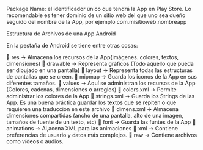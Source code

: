 Package Name: el identificador único que tendrá la App en Play Store. Lo recomendable es tener dominio de un sitio web del que uno sea dueño seguido del nombre de la App, por ejemplo com.misitioweb.nombreapp

Estructura de Archivos de una App Android

En la pestaña de Android se tiene entre otras cosas:

📁 res → Almacena los recursos de la App(imágenes. colores, textos, dimensiones)
📁 drawable → Representa gráficos (Todo aquello que pueda ser dibujado en una pantalla)
📁 layout → Representa todas las estructuras de pantallas que se creen.
📁 mipmap → Guarda los iconos de la App en sus diferentes tamaños.
📁 values → Aquí se administran los recursos de la App (Colores, cadenas, dimensiones o arreglos)
📄 colors.xml → Permite administrar los colores de la App
📄 strings.xml → Guarda los Strings de las App. Es una buena práctica guardar los textos que se repiten o que requieren una traducción en este archivo
📄 dimens.xml → Almacena dimensiones compartidas (ancho de una pantalla, alto de una imagen, tamaños de fuente de un texto, etc)
📁 font → Guarda las funtes de la App
📁 animations → Al,acena XML para las animaciones
📁 xml → Contiene preferencias de usuario y datos más complejos.
📁 raw → Contiene archivos como vídeos o audios.